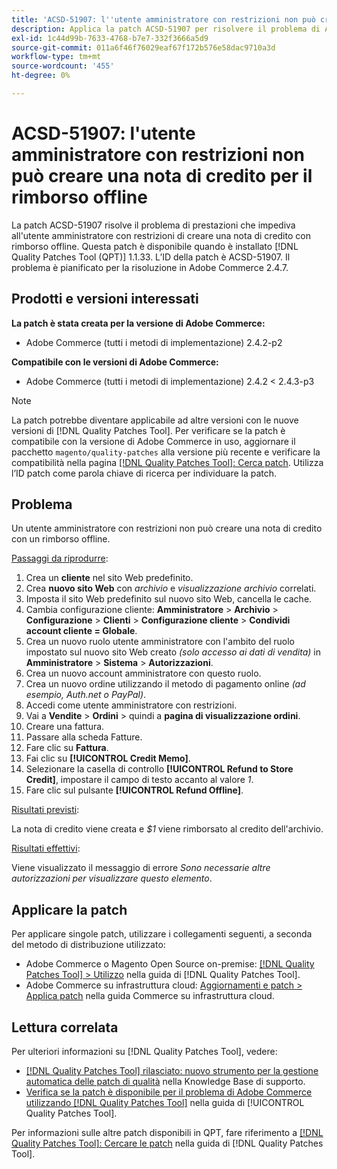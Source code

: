 ```yaml
---
title: 'ACSD-51907: l''utente amministratore con restrizioni non può creare una nota di credito per il rimborso offline'
description: Applica la patch ACSD-51907 per risolvere il problema di Adobe Commerce, per cui l’utente amministratore con restrizioni non può creare una nota di credito con rimborso offline.
exl-id: 1c44d99b-7633-4768-b7e7-332f3666a5d9
source-git-commit: 011a6f46f76029eaf67f172b576e58dac9710a3d
workflow-type: tm+mt
source-wordcount: '455'
ht-degree: 0%

---
```


# ACSD-51907: l&#39;utente amministratore con restrizioni non può creare una nota di credito per il rimborso offline

La patch ACSD-51907 risolve il problema di prestazioni che impediva all&#39;utente amministratore con restrizioni di creare una nota di credito con rimborso offline. Questa patch è disponibile quando è installato [!DNL Quality Patches Tool (QPT)] 1.1.33. L’ID della patch è ACSD-51907. Il problema è pianificato per la risoluzione in Adobe Commerce 2.4.7.

## Prodotti e versioni interessati

**La patch è stata creata per la versione di Adobe Commerce:**

* Adobe Commerce (tutti i metodi di implementazione) 2.4.2-p2

**Compatibile con le versioni di Adobe Commerce:**

* Adobe Commerce (tutti i metodi di implementazione) 2.4.2 &lt; 2.4.3-p3

>[!NOTE]
>
>La patch potrebbe diventare applicabile ad altre versioni con le nuove versioni di [!DNL Quality Patches Tool]. Per verificare se la patch è compatibile con la versione di Adobe Commerce in uso, aggiornare il pacchetto `magento/quality-patches` alla versione più recente e verificare la compatibilità nella pagina [[!DNL Quality Patches Tool]: Cerca patch](https://experienceleague.adobe.com/tools/commerce-quality-patches/index.html?lang=it). Utilizza l’ID patch come parola chiave di ricerca per individuare la patch.

## Problema

Un utente amministratore con restrizioni non può creare una nota di credito con un rimborso offline.

<u>Passaggi da riprodurre</u>:

1. Crea un **cliente** nel sito Web predefinito.
1. Crea **nuovo sito Web** con *archivio* e *visualizzazione archivio* correlati.
1. Imposta il sito Web predefinito sul nuovo sito Web, cancella le cache.
1. Cambia configurazione cliente: **Amministratore** > **Archivio** > **Configurazione** > **Clienti** > **Configurazione cliente** > **Condividi account cliente = Globale**.
1. Crea un nuovo ruolo utente amministratore con l&#39;ambito del ruolo impostato sul nuovo sito Web creato *(solo accesso ai dati di vendita)* in **Amministratore** > **Sistema** > **Autorizzazioni**.
1. Crea un nuovo account amministratore con questo ruolo.
1. Crea un nuovo ordine utilizzando il metodo di pagamento online *(ad esempio, Auth.net o PayPal)*.
1. Accedi come utente amministratore con restrizioni.
1. Vai a **Vendite** > **Ordini** > quindi a **pagina di visualizzazione ordini**.
1. Creare una fattura.
1. Passare alla scheda Fatture.
1. Fare clic su **Fattura**.
1. Fai clic su **[!UICONTROL Credit Memo]**.
1. Selezionare la casella di controllo **[!UICONTROL Refund to Store Credit]**, impostare il campo di testo accanto al valore *1*.
1. Fare clic sul pulsante **[!UICONTROL Refund Offline]**.

<u>Risultati previsti</u>:

La nota di credito viene creata e *$1* viene rimborsato al credito dell&#39;archivio.

<u>Risultati effettivi</u>:

Viene visualizzato il messaggio di errore *Sono necessarie altre autorizzazioni per visualizzare questo elemento*.

## Applicare la patch

Per applicare singole patch, utilizzare i collegamenti seguenti, a seconda del metodo di distribuzione utilizzato:

* Adobe Commerce o Magento Open Source on-premise: [[!DNL Quality Patches Tool] > Utilizzo](/help/tools/quality-patches-tool/usage.md) nella guida di [!DNL Quality Patches Tool].
* Adobe Commerce su infrastruttura cloud: [Aggiornamenti e patch > Applica patch](https://experienceleague.adobe.com/docs/commerce-cloud-service/user-guide/develop/upgrade/apply-patches.html?lang=it) nella guida Commerce su infrastruttura cloud.

## Lettura correlata

Per ulteriori informazioni su [!DNL Quality Patches Tool], vedere:

* [[!DNL Quality Patches Tool] rilasciato: nuovo strumento per la gestione automatica delle patch di qualità](https://experienceleague.adobe.com/it/docs/commerce-operations/tools/quality-patches-tool/quality-patches-tool-to-self-serve-quality-patches) nella Knowledge Base di supporto.
* [Verifica se la patch è disponibile per il problema di Adobe Commerce utilizzando  [!DNL Quality Patches Tool]](/help/tools/quality-patches-tool/patches-available-in-qpt/check-patch-for-magento-issue-with-magento-quality-patches.md) nella guida di [!UICONTROL Quality Patches Tool].


Per informazioni sulle altre patch disponibili in QPT, fare riferimento a [[!DNL Quality Patches Tool]: Cercare le patch](https://experienceleague.adobe.com/tools/commerce-quality-patches/index.html?lang=it) nella guida di [!DNL Quality Patches Tool].
